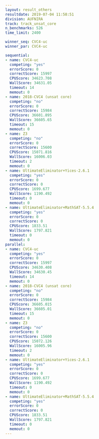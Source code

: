 ```yaml
---
layout: result_others
resultdate: 2019-07-04 11:58:51
division: AUFNIRA
track: track_unsat_core
n_benchmarks: 526
time_limit: 2400

winner_seq: CVC4-uc
winner_par: CVC4-uc

sequential:
- name: CVC4-uc
  competing: "yes"
  errorScore: 0
  correctScore: 15997
  CPUScore: 34623.708
  WallScore: 34631.05
  timeout: 14
  memout: 0
- name: 2018-CVC4 (unsat core)
  competing: "no"
  errorScore: 0
  correctScore: 15984
  CPUScore: 36601.895
  WallScore: 36605.65
  timeout: 15
  memout: 0
- name: Z3
  competing: "no"
  errorScore: 0
  correctScore: 15600
  CPUScore: 15071.816
  WallScore: 16006.03
  timeout: 2
  memout: 0
- name: UltimateEliminator+Yices-2.6.1
  competing: "yes"
  errorScore: 0
  correctScore: 0
  CPUScore: 1699.677
  WallScore: 1190.492
  timeout: 0
  memout: 0
- name: UltimateEliminator+MathSAT-5.5.4
  competing: "yes"
  errorScore: 0
  correctScore: 0
  CPUScore: 1833.51
  WallScore: 1797.821
  timeout: 0
  memout: 0
parallel:
- name: CVC4-uc
  competing: "yes"
  errorScore: 0
  correctScore: 15997
  CPUScore: 34630.408
  WallScore: 34630.45
  timeout: 14
  memout: 0
- name: 2018-CVC4 (unsat core)
  competing: "no"
  errorScore: 0
  correctScore: 15984
  CPUScore: 36605.015
  WallScore: 36605.01
  timeout: 15
  memout: 0
- name: Z3
  competing: "no"
  errorScore: 0
  correctScore: 15600
  CPUScore: 15072.126
  WallScore: 16005.96
  timeout: 2
  memout: 0
- name: UltimateEliminator+Yices-2.6.1
  competing: "yes"
  errorScore: 0
  correctScore: 0
  CPUScore: 1699.677
  WallScore: 1190.492
  timeout: 0
  memout: 0
- name: UltimateEliminator+MathSAT-5.5.4
  competing: "yes"
  errorScore: 0
  correctScore: 0
  CPUScore: 1833.51
  WallScore: 1797.821
  timeout: 0
  memout: 0
---
```

